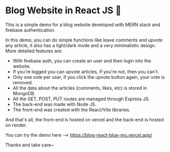 # Blog Website in React JS 📖

This is a simple demo for a blog website developed with MERN stack and firebase authentication.

In this demo, you can do simple functions like leave comments and upvote any article, it also has a light/dark mode and a very minimalistic design.
More detailed features are:

- With firebase auth, you can create an user and then login into the website.
- If you're logged you can upvote articles, if you're not, then you can't.
- Only one vote per user, if you click the upvote button again, your vote is removed.
- All the data about the articles (comments, likes, etc) is stored in MongoDB.
- All the GET, POST, PUT routes are managed through Express JS.
- The back-end was made with Node JS.
- The front-end was created with the React/Vite libraries.

And that's all, the front-end is hosted on vercel and the back-end is hosted on render.

You can try the demo here --> https://blog-react-blue-mu.vercel.app/

Thanks and take care~
